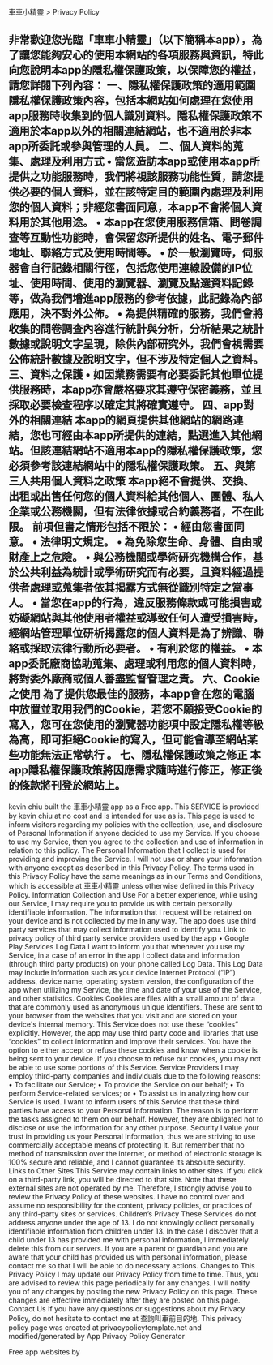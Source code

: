 車車小精靈 > Privacy Policy

非常歡迎您光臨「車車小精靈」（以下簡稱本app），為了讓您能夠安心的使用本網站的各項服務與資訊，特此向您說明本app的隱私權保護政策，以保障您的權益，請您詳閱下列內容：
一、隱私權保護政策的適用範圍
隱私權保護政策內容，包括本網站如何處理在您使用app服務時收集到的個人識別資料。隱私權保護政策不適用於本app以外的相關連結網站，也不適用於非本app所委託或參與管理的人員。
二、個人資料的蒐集、處理及利用方式
	•	當您造訪本app或使用本app所提供之功能服務時，我們將視該服務功能性質，請您提供必要的個人資料，並在該特定目的範圍內處理及利用您的個人資料；非經您書面同意，本app不會將個人資料用於其他用途。
	•	本app在您使用服務信箱、問卷調查等互動性功能時，會保留您所提供的姓名、電子郵件地址、聯絡方式及使用時間等。
	•	於一般瀏覽時，伺服器會自行記錄相關行徑，包括您使用連線設備的IP位址、使用時間、使用的瀏覽器、瀏覽及點選資料記錄等，做為我們增進app服務的參考依據，此記錄為內部應用，決不對外公佈。
	•	為提供精確的服務，我們會將收集的問卷調查內容進行統計與分析，分析結果之統計數據或說明文字呈現，除供內部研究外，我們會視需要公佈統計數據及說明文字，但不涉及特定個人之資料。
三、資料之保護
	•	如因業務需要有必要委託其他單位提供服務時，本app亦會嚴格要求其遵守保密義務，並且採取必要檢查程序以確定其將確實遵守。
四、app對外的相關連結
本app的網頁提供其他網站的網路連結，您也可經由本app所提供的連結，點選進入其他網站。但該連結網站不適用本app的隱私權保護政策，您必須參考該連結網站中的隱私權保護政策。
五、與第三人共用個人資料之政策
本app絕不會提供、交換、出租或出售任何您的個人資料給其他個人、團體、私人企業或公務機關，但有法律依據或合約義務者，不在此限。
前項但書之情形包括不限於：
	•	經由您書面同意。
	•	法律明文規定。
	•	為免除您生命、身體、自由或財產上之危險。
	•	與公務機關或學術研究機構合作，基於公共利益為統計或學術研究而有必要，且資料經過提供者處理或蒐集者依其揭露方式無從識別特定之當事人。
	•	當您在app的行為，違反服務條款或可能損害或妨礙網站與其他使用者權益或導致任何人遭受損害時，經網站管理單位研析揭露您的個人資料是為了辨識、聯絡或採取法律行動所必要者。
	•	有利於您的權益。
	•	本app委託廠商協助蒐集、處理或利用您的個人資料時，將對委外廠商或個人善盡監督管理之責。
六、Cookie之使用
為了提供您最佳的服務，本app會在您的電腦中放置並取用我們的Cookie，若您不願接受Cookie的寫入，您可在您使用的瀏覽器功能項中設定隱私權等級為高，即可拒絕Cookie的寫入，但可能會導至網站某些功能無法正常執行 。
七、隱私權保護政策之修正
本app隱私權保護政策將因應需求隨時進行修正，修正後的條款將刊登於網站上。
----------------------------------------------------------------------
kevin chiu built the 車車小精靈 app as a Free app. This SERVICE is provided by kevin chiu at no cost and is intended for use as is.
This page is used to inform visitors regarding my policies with the collection, use, and disclosure of Personal Information if anyone decided to use my Service.
If you choose to use my Service, then you agree to the collection and use of information in relation to this policy. The Personal Information that I collect is used for providing and improving the Service. I will not use or share your information with anyone except as described in this Privacy Policy.
The terms used in this Privacy Policy have the same meanings as in our Terms and Conditions, which is accessible at 車車小精靈 unless otherwise defined in this Privacy Policy.
Information Collection and Use
For a better experience, while using our Service, I may require you to provide us with certain personally identifiable information. The information that I request will be retained on your device and is not collected by me in any way.
The app does use third party services that may collect information used to identify you.
Link to privacy policy of third party service providers used by the app
	•	Google Play Services
Log Data
I want to inform you that whenever you use my Service, in a case of an error in the app I collect data and information (through third party products) on your phone called Log Data. This Log Data may include information such as your device Internet Protocol (“IP”) address, device name, operating system version, the configuration of the app when utilizing my Service, the time and date of your use of the Service, and other statistics.
Cookies
Cookies are files with a small amount of data that are commonly used as anonymous unique identifiers. These are sent to your browser from the websites that you visit and are stored on your device's internal memory.
This Service does not use these “cookies” explicitly. However, the app may use third party code and libraries that use “cookies” to collect information and improve their services. You have the option to either accept or refuse these cookies and know when a cookie is being sent to your device. If you choose to refuse our cookies, you may not be able to use some portions of this Service.
Service Providers
I may employ third-party companies and individuals due to the following reasons:
	•	To facilitate our Service;
	•	To provide the Service on our behalf;
	•	To perform Service-related services; or
	•	To assist us in analyzing how our Service is used.
I want to inform users of this Service that these third parties have access to your Personal Information. The reason is to perform the tasks assigned to them on our behalf. However, they are obligated not to disclose or use the information for any other purpose.
Security
I value your trust in providing us your Personal Information, thus we are striving to use commercially acceptable means of protecting it. But remember that no method of transmission over the internet, or method of electronic storage is 100% secure and reliable, and I cannot guarantee its absolute security.
Links to Other Sites
This Service may contain links to other sites. If you click on a third-party link, you will be directed to that site. Note that these external sites are not operated by me. Therefore, I strongly advise you to review the Privacy Policy of these websites. I have no control over and assume no responsibility for the content, privacy policies, or practices of any third-party sites or services.
Children’s Privacy
These Services do not address anyone under the age of 13. I do not knowingly collect personally identifiable information from children under 13. In the case I discover that a child under 13 has provided me with personal information, I immediately delete this from our servers. If you are a parent or guardian and you are aware that your child has provided us with personal information, please contact me so that I will be able to do necessary actions.
Changes to This Privacy Policy
I may update our Privacy Policy from time to time. Thus, you are advised to review this page periodically for any changes. I will notify you of any changes by posting the new Privacy Policy on this page. These changes are effective immediately after they are posted on this page.
Contact Us
If you have any questions or suggestions about my Privacy Policy, do not hesitate to contact me at 查詢叫車前目的地.
This privacy policy page was created at privacypolicytemplate.net and modified/generated by App Privacy Policy Generator

Free app websites by

